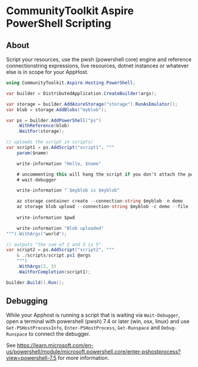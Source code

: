 # CommunityToolkit Aspire PowerShell Scripting

## About

Script your resources, use the pwsh (powershell core) engine and reference connectionstring expressions, live resources, dotnet instances or whatever else is in scope for your AppHost. 


```csharp
using CommunityToolkit.Aspire.Hosting.PowerShell;

var builder = DistributedApplication.CreateBuilder(args);

var storage = builder.AddAzureStorage("storage").RunAsEmulator();
var blob = storage.AddBlobs("myblob");

var ps = builder.AddPowerShell("ps")
    .WithReference(blob)
    .WaitFor(storage);

// uploads the script in scripts/
var script1 = ps.AddScript("script1", """
    param($name)

    write-information "Hello, $name"

    # uncommenting this will hang the script if you don't attach the pwsh debugger
    # wait-debugger

    write-information "`$myblob is $myblob"

    az storage container create --connection-string $myblob -n demo
    az storage blob upload --connection-string $myblob -c demo --file ./scripts/script.ps1
    
    write-information $pwd

    write-information "Blob uploaded"
""").WithArgs("world");

// outputs "the sum of 2 and 3 is 5"
var script2 = ps.AddScript("script2", """
    & ./scripts/script.ps1 @args
    """)
    .WithArgs(2, 3)
    .WaitForCompletion(script1);

builder.Build().Run();

```

## Debugging

While your Apphost is running a script that is waiting via `Wait-Debugger`, open a terminal with powershell (pwsh) 7.4 or later (win, osx, linux) and use `Get-PSHostProcessInfo`, `Enter-PSHostProcess`, `Get-Runspace` and `Debug-Runspace` to connect the debugger. 

See https://learn.microsoft.com/en-us/powershell/module/microsoft.powershell.core/enter-pshostprocess?view=powershell-7.5 for more information.
